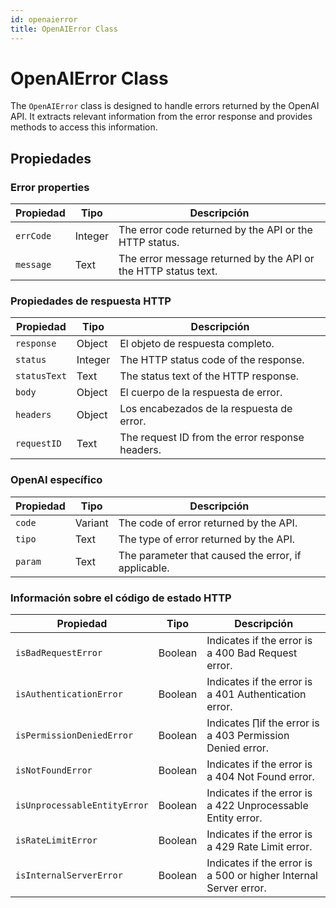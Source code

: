 ```yaml
---
id: openaierror
title: OpenAIError Class
---
```


# OpenAIError Class

The `OpenAIError` class is designed to handle errors returned by the OpenAI API. It extracts relevant information from the error response and provides methods to access this information.

## Propiedades

### Error properties

| Propiedad | Tipo    | Descripción                                                                    |
| --------- | ------- | ------------------------------------------------------------------------------ |
| `errCode` | Integer | The error code returned by the API or the HTTP status.         |
| `message` | Text    | The error message returned by the API or the HTTP status text. |

### Propiedades de respuesta HTTP

| Propiedad    | Tipo    | Descripción                                                     |
| ------------ | ------- | --------------------------------------------------------------- |
| `response`   | Object  | El objeto de respuesta completo.                |
| `status`     | Integer | The HTTP status code of the response.           |
| `statusText` | Text    | The status text of the HTTP response.           |
| `body`       | Object  | El cuerpo de la respuesta de error.             |
| `headers`    | Object  | Los encabezados de la respuesta de error.       |
| `requestID`  | Text    | The request ID from the error response headers. |

### OpenAI específico

| Propiedad | Tipo    | Descripción                                                         |
| --------- | ------- | ------------------------------------------------------------------- |
| `code`    | Variant | The code of error returned by the API.              |
| `tipo`    | Text    | The type of error returned by the API.              |
| `param`   | Text    | The parameter that caused the error, if applicable. |

### Información sobre el código de estado HTTP

| Propiedad                    | Tipo    | Descripción                                                                      |
| ---------------------------- | ------- | -------------------------------------------------------------------------------- |
| `isBadRequestError`          | Boolean | Indicates if the error is a 400 Bad Request error.               |
| `isAuthenticationError`      | Boolean | Indicates if the error is a 401 Authentication error.            |
| `isPermissionDeniedError`    | Boolean | Indicates ∏if the error is a 403 Permission Denied error.        |
| `isNotFoundError`            | Boolean | Indicates if the error is a 404 Not Found error.                 |
| `isUnprocessableEntityError` | Boolean | Indicates if the error is a 422 Unprocessable Entity error.      |
| `isRateLimitError`           | Boolean | Indicates if the error is a 429 Rate Limit error.                |
| `isInternalServerError`      | Boolean | Indicates if the error is a 500 or higher Internal Server error. |